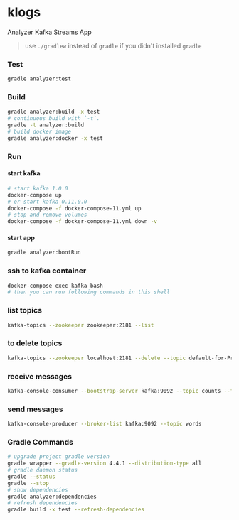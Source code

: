 klogs
=====
Analyzer Kafka Streams App

> use `./gradlew` instead of `gradle` if you didn't installed `gradle`

### Test
```bash
gradle analyzer:test
```
### Build
```bash
gradle analyzer:build -x test 
# continuous build with `-t`. 
gradle -t analyzer:build
# build docker image
gradle analyzer:docker -x test 
```
 
### Run
#### start kafka
```bash
# start kafka 1.0.0
docker-compose up
# or start kafka 0.11.0.0
docker-compose -f docker-compose-11.yml up
# stop and remove volumes
docker-compose -f docker-compose-11.yml down -v
```

#### start app
```bash
gradle analyzer:bootRun
```

### ssh to kafka container
```bash
docker-compose exec kafka bash
# then you can run following commands in this shell
```

### list topics
```bash
kafka-topics --zookeeper zookeeper:2181 --list
```

### to delete topics
```bash
kafka-topics --zookeeper localhost:2181 --delete --topic default-for-ProductCounts-changelog
```

### receive messages
```bash
kafka-console-consumer --bootstrap-server kafka:9092 --topic counts --from-beginning --property print.key=true
```

### send messages
```bash
kafka-console-producer --broker-list kafka:9092 --topic words
```

### Gradle Commands
```bash
# upgrade project gradle version
gradle wrapper --gradle-version 4.4.1 --distribution-type all
# gradle daemon status 
gradle --status
gradle --stop
# show dependencies
gradle analyzer:dependencies
# refresh dependencies
gradle build -x test --refresh-dependencies 
```
